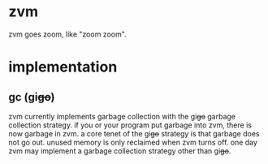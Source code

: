 # zvm

zvm goes zoom, like "zoom zoom".

# implementation

## gc (gi~~go~~)
zvm currently implements garbage collection with the gi~~go~~ garbage collection strategy.
if you or your program put garbage into zvm, there is now garbage in zvm.
a core tenet of the gi~~go~~ strategy is that garbage does not go out.
unused memory is only reclaimed when zvm turns off.
one day zvm may implement a garbage collection strategy other than gi~~go~~.
